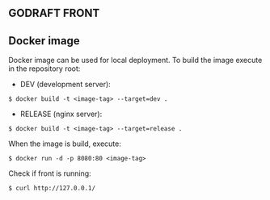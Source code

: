 GODRAFT FRONT
-------------

## Docker image

Docker image can be used for local deployment.
To build the image execute in the repository root:

- DEV (development server):
```shell
$ docker build -t <image-tag> --target=dev .
```

- RELEASE (nginx server):
```shell
$ docker build -t <image-tag> --target=release .
```

When the image is build, execute:
```shell
$ docker run -d -p 8080:80 <image-tag>
```

Check if front is running:
```shell
$ curl http://127.0.0.1/
```
